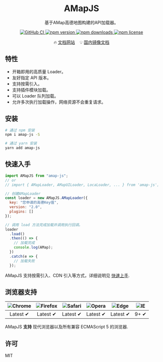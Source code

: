 <h1 align="center">AMapJS</h1>

<p align="center">基于AMap高德地图构建的API加载器。</p>

<p align="center">
    <a href="https://github.com/iDerekLi/amap-js/actions/workflows/ci.yml">
      <img alt="GitHub CI" src="https://github.com/iDerekLi/amap-js/actions/workflows/ci.yml/badge.svg?branch=main"/>
    </a>
    <a href="https://www.npmjs.com/package/amap-js">
      <img alt="npm version" src="https://img.shields.io/npm/v/amap-js.svg"/>
    </a>
    <a href="https://www.npmjs.com/package/amap-js">
      <img alt="npm downloads" src="https://img.shields.io/npm/dm/amap-js.svg"/>
    </a>
    <a href="https://github.com/iderekli/amap-js">
      <img alt="npm license" src="https://img.shields.io/npm/l/amap-js.svg"/>
    </a>
</p>

<p align="center">
  🔥 <a href="https://iderekli.github.io/amap-js">文档网站</a>
  &nbsp;&nbsp;
  💡 <a href="https://derekli.gitee.io/amap-js">国内镜像文档</a>
</p>

## 特性

- 开箱即用的高质量 Loader。
- 友好指定 API 版本。
- 支持按需引入。
- 支持插件模块加载。
- 可以 Loader 队列加载。
- 允许多次执行加载操作，网络资源不会重复请求。

## 安装

```bash
# 通过 npm 安装
npm i amap-js -S

# 通过 yarn 安装
yarn add amap-js
```

## 快速入手

```javascript
import AMapJS from "amap-js";
// or
// import { AMapLoader, AMapUILoader, LocaLoader, ... } from 'amap-js';

// 创建AMapLoader
const loader = new AMapJS.AMapLoader({
  key: "您申请的高德Key值",
  version: "2.0",
  plugins: []
});

// 调用 load 方法完成加载并调用执行回调。
loader
  .load()
  .then(() => {
    // 加载完成
    console.log(AMap);
  })
  .catch(e => {
    // 加载失败
  });
```

AMapJS 支持按需引入、CDN 引入等方式，详细说明见 [快速上手](https://derekli.gitee.io/amap-js/guide/quickstart.html).

## 浏览器支持

| ![Chrome](https://raw.github.com/alrra/browser-logos/master/src/chrome/chrome_48x48.png) | ![Firefox](https://raw.github.com/alrra/browser-logos/master/src/firefox/firefox_48x48.png) | ![Safari](https://raw.github.com/alrra/browser-logos/master/src/safari/safari_48x48.png) | ![Opera](https://raw.github.com/alrra/browser-logos/master/src/opera/opera_48x48.png) | ![Edge](https://raw.github.com/alrra/browser-logos/master/src/edge/edge_48x48.png) | ![IE](https://raw.github.com/alrra/browser-logos/master/src/archive/internet-explorer_9-11/internet-explorer_9-11_48x48.png) |
| :--------------------------------------------------------------------------------------: | :-----------------------------------------------------------------------------------------: | :--------------------------------------------------------------------------------------: | :-----------------------------------------------------------------------------------: | :--------------------------------------------------------------------------------: | :--------------------------------------------------------------------------------------------------------------------------: |
|                                         Latest ✔                                         |                                          Latest ✔                                           |                                         Latest ✔                                         |                                       Latest ✔                                        |                                      Latest ✔                                      |                                                             9+ ✔                                                             |

AMapJS **支持** 现代浏览器以及所有兼容 ECMAScript 5 的浏览器.

## 许可

MIT

